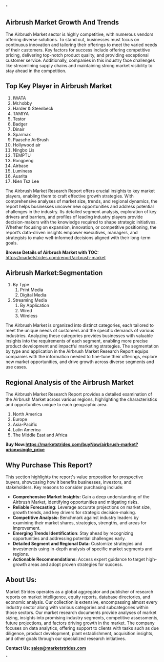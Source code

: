<p>"</p>
<h2>Airbrush Market Growth And Trends</h2>
<p>The Airbrush Market sector is highly competitive, with numerous vendors offering diverse solutions. To stand out, businesses must focus on continuous innovation and tailoring their offerings to meet the varied needs of their customers. Key factors for success include offering competitive pricing, delivering top-notch product quality, and providing exceptional customer service. Additionally, companies in this industry face challenges like streamlining supply chains and maintaining strong market visibility to stay ahead in the competition.</p>
<h2>Top Key Player in Airbrush Market</h2>
<ol>
<li>IWATA</li>
<li>Mr.hobby</li>
<li>Harder &amp; Steenbeck</li>
<li>TAMIYA</li>
<li>Testor</li>
<li>Badger</li>
<li>Dinair</li>
<li>Sparmax</li>
<li>Paasche AirBrush</li>
<li>Hollywood air</li>
<li>Ningbo Lis</li>
<li>TEMPTU</li>
<li>Rongpeng</li>
<li>Airbase</li>
<li>Luminess</li>
<li>Auarita</li>
<li>Nien Tsz Lee</li>
</ol>
<p>The Airbrush Market Research Report offers crucial insights to key market players, enabling them to craft effective growth strategies. With comprehensive analyses of market size, trends, and regional dynamics, the report helps businesses uncover new opportunities and address potential challenges in the industry. Its detailed segment analysis, exploration of key drivers and barriers, and profiles of leading industry players provide decision-makers with the knowledge required to shape strategic initiatives. Whether focusing on expansion, innovation, or competitive positioning, the report&rsquo;s data-driven insights empower executives, managers, and strategists to make well-informed decisions aligned with their long-term goals.</p>
<p><strong>Browse Details of Airbrush Market with TOC:</strong> <a href="https://marketstrides.com/report/airbrush-market">https://marketstrides.com/report/airbrush-market</a></p>
<h2>Airbrush Market:Segmentation</h2>
<ol>
<li>By Type
<ol>
<li>Print Media</li>
<li>Digital Media</li>
</ol>
</li>
<li>Streaming Media
<ol>
<li>By Application</li>
<li>Wired</li>
<li>Wireless</li>
</ol>
</li>
</ol>
<p>The Airbrush Market is organized into distinct categories, each tailored to meet the unique needs of customers and the specific demands of various industries. Analyzing these categories provides businesses with valuable insights into the requirements of each segment, enabling more precise product development and impactful marketing strategies. The segmentation by type and application in the Airbrush Market Research Report equips companies with the information needed to fine-tune their offerings, explore new market opportunities, and drive growth across diverse segments and use cases.</p>
<h2>Regional Analysis of the Airbrush Market</h2>
<p>The Airbrush Market Research Report provides a detailed examination of the Airbrush Market across various regions, highlighting the characteristics and opportunities unique to each geographic area.</p>
<ol>
<li>North America</li>
<li>Europe</li>
<li>Asia-Pacific</li>
<li>Latin America</li>
<li>The Middle East and Africa</li>
</ol>
<p><strong>Buy Now:<a href="https://marketstrides.com/buyNow/airbrush-market?price=single_price">https://marketstrides.com/buyNow/airbrush-market?price=single_price</a></strong></p>
<h2>Why Purchase This Report?</h2>
<p>This section highlights the report's value proposition for prospective buyers, showcasing how it benefits businesses, investors, and stakeholders. Key reasons to consider purchasing include:</p>
<ul>
<li><strong>Comprehensive Market Insights:</strong> Gain a deep understanding of the Airbrush Market, identifying opportunities and mitigating risks.</li>
<li><strong>Reliable Forecasting:</strong> Leverage accurate projections on market size, growth trends, and key drivers for strategic decision-making.</li>
<li><strong>Competitive Analysis:</strong> Benchmark against industry leaders by examining their market shares, strategies, strengths, and areas for improvement.</li>
<li><strong>Emerging Trends Identification:</strong> Stay ahead by recognizing opportunities and addressing potential challenges early.</li>
<li><strong>Detailed Segment and Regional Data:</strong> Customize strategies and investments using in-depth analysis of specific market segments and regions.</li>
<li><strong>Actionable Recommendations:</strong> Access expert guidance to target high-growth areas and adopt proven strategies for success.</li>
</ul>
<h2>About Us:</h2>
<p>Market Strides operates as a global aggregator and publisher of research reports on market intelligence, equity reports, database directories, and economic analysis. Our collection is extensive, encompassing almost every industry sector along with various categories and subcategories within those sectors. Our market research documents provide analyses of market sizing, insights into promising industry segments, competitive assessments, future projections, and factors driving growth in the market. The company focuses on data analytics, offering support to clients with tasks such as due diligence, product development, plant establishment, acquisition insights, and other goals through our specialized research initiatives.</p>
<p><strong>Contact Us: <a href="mailto:sales@marketstrides.com">sales@marketstrides.com</a></strong></p>
<p>"</p>
